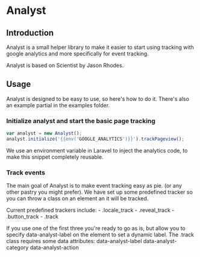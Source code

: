 # Analyst

## Introduction

Analyst is a small helper library to make it easier to start using tracking with google analytics and more specifically for event tracking.

Analyst is based on Scientist by Jason Rhodes.

## Usage

Analyst is designed to be easy to use, so here's how to do it.
There's also an example partial in the examples folder.

### Initialize analyst and start the basic page tracking

```javascript
var analyst = new Analyst();
analyst.initialize('{{env('GOOGLE_ANALYTICS')}}').trackPageview();

```

We use an environment variable in Laravel to inject the analytics code, to make this snippet completely reusable.


### Track events

The main goal of Analyst is to make event tracking easy as pie. (or any other pastry you might prefer).
We have set up some predefined tracker so you can throw a class on an element an it will be tracked.

Current predefined trackers include: - .locale_track
                                     - .reveal_track
                                     - .button_track
                                     - .track                              

If you use one of the first three you're ready to go as is, but allow you to specify data-analyst-label on the element to set a dynamic label.
The .track class requires some data attributes: data-analyst-label
                                                data-analyst-category
                                                data-analyst-action
